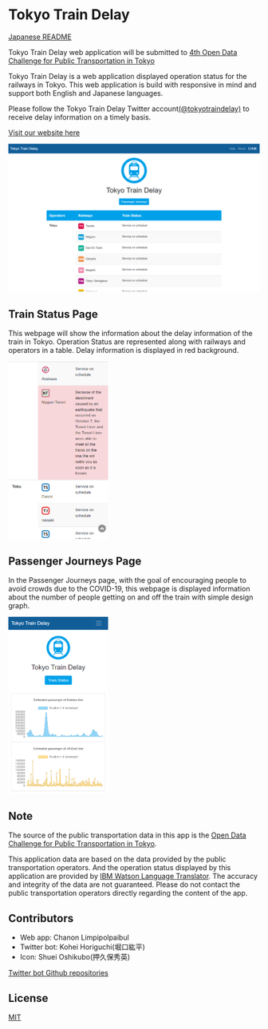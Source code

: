# Tokyo Train Delay
[Japanese README](./README.ja.md)

Tokyo Train Delay web application will be submitted to [4th Open Data Challenge for Public Transportation in Tokyo](https://tokyochallenge.odpt.org/index.html)

Tokyo Train Delay is a web application displayed operation status for the railways in Tokyo. This web application is build with responsive in mind and support both English and Japanese languages.

Please follow the Tokyo Train Delay Twitter account[(@tokyotraindelay)](https://twitter.com/tokyotraindelay) to receive delay information on a timely basis.

[Visit our website here](https://tokyo-train-delays.herokuapp.com/train/en/)

![web-pc-ja](./static/img/screenshots/screenshot-web-en4.png)

## Train Status Page
This webpage will show the information about the delay information of the train in Tokyo. Operation Status are represented along with railways and operators in a table. Delay information is displayed in red background.

<img src="./static/img/screenshots/screenshot-web-en2.png" alt="web-trainstatus-ja" width="200"/>

## Passenger Journeys Page
In the Passenger Journeys page, with the goal of encouraging people to avoid crowds due to the COVID-19, this webpage is displayed information about the number of people getting on and off the train with simple design graph.

<img src="./static/img/screenshots/screenshot-web-en3.png" alt="web-trainstatus-ja" width="200"/>

## Note
The source of the public transportation data in this app is the [Open Data Challenge for Public Transportation in Tokyo](https://tokyochallenge.odpt.org/index.html).

This application data are based on the data provided by the public transportation operators. And the operation status displayed by this application are provided by [IBM Watson Language Translator](https://www.ibm.com/cloud/watson-language-translator). The accuracy and integrity of the data are not guaranteed. Please do not contact the public transportation operators directly regarding the content of the app.

## Contributors
- Web app: Chanon Limpipolpaibul
- Twitter bot: Kohei Horiguchi(堀口紘平)
- Icon: Shuei Oshikubo(押久保秀英)

[Twitter bot Github repositories](https://github.com/Kohei554/opendata0925)

## License
[MIT](https://choosealicense.com/licenses/mit/)
